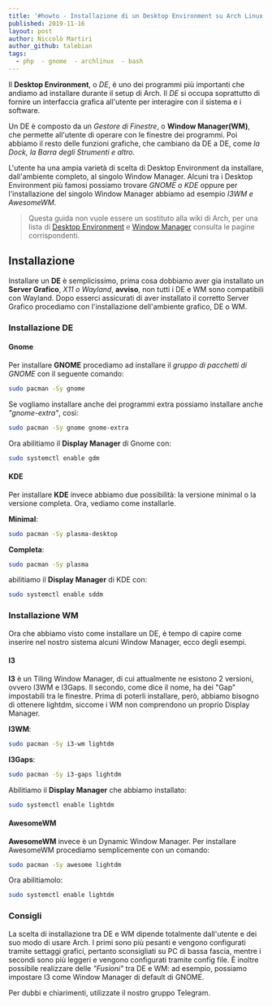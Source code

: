 ```yaml
---
title: '#howto - Installazione di un Desktop Environment su Arch Linux'
published: 2019-11-16
layout: post
author: Niccolò Martiri
author_github: talebian
tags:
  - php  - gnome  - archlinux  - bash
---
```

Il **Desktop Environment**, o _DE_, è uno dei programmi più importanti che andiamo ad installare durante il setup di Arch. Il _DE_ si occupa soprattutto di fornire un interfaccia grafica all'utente per interagire con il sistema e i software. 

Un DE è composto da un _Gestore di Finestre_, o **Window Manager(WM)**, che permette all'utente di operare con le finestre dei programmi. Poi abbiamo il resto delle funzioni grafiche, che cambiano da DE a DE, come _la Dock, la Barra degli Strumenti e altro_.

L'utente ha una ampia varietà di scelta di Desktop Environment da installare, dall'ambiente completo, al singolo Window Manager. Alcuni tra i Desktop Environment più famosi possiamo trovare _GNOME o KDE_ oppure per l'installazione del singolo Window Manager abbiamo ad esempio _I3WM e AwesomeWM_.

> Questa guida non vuole essere un sostituto alla wiki di Arch, per una lista di <a href="https://wiki.archlinux.org/index.php/Desktop_environment_(Italiano)">Desktop Environment</a> e <a href="https://wiki.archlinux.org/index.php/Window_manager_(Italiano)">Window Manager</a> consulta le pagine corrispondenti.

## Installazione

Installare un **DE** è semplicissimo, prima cosa dobbiamo aver gia installato un **Server Grafico**, _X11 o Wayland_, **avviso**, non tutti i DE e WM sono compatibili con Wayland. Dopo esserci assicurati di aver installato il corretto Server Grafico procediamo con l'installazione dell'ambiente grafico, DE o WM.

### Installazione DE

#### Gnome
Per installare **GNOME** procediamo ad installare il _gruppo di pacchetti di GNOME_ con il seguente comando:
```bash
sudo pacman -Sy gnome
```

Se vogliamo installare anche dei programmi extra possiamo installare anche _"gnome-extra"_, così:
```bash
sudo pacman -Sy gnome gnome-extra
```

Ora abilitiamo il **Display Manager** di Gnome con:
```bash
sudo systemctl enable gdm
```


#### KDE
Per installare **KDE** invece abbiamo due possibilità: la versione minimal o la versione completa. Ora, vediamo come installarle.

**Minimal**:
```bash
sudo pacman -Sy plasma-desktop
```
**Completa**:
```bash
sudo pacman -Sy plasma
```
abilitiamo il **Display Manager** di KDE con:
```bash
sudo systemctl enable sddm
```

### Installazione WM

Ora che abbiamo visto come installare un DE, è tempo di capire come inserire nel nostro sistema alcuni Window Manager, ecco degli esempi.

#### I3
**I3** è un Tiling Window Manager, di cui attualmente ne esistono 2 versioni, ovvero I3WM e I3Gaps. Il secondo, come dice il nome, ha dei "Gap" impostabili tra le finestre. Prima di poterli installare, però, abbiamo bisogno di ottenere lightdm, siccome i WM non comprendono un proprio Display Manager.

**I3WM**:
```bash
sudo pacman -Sy i3-wm lightdm
```
**I3Gaps**:
```bash
sudo pacman -Sy i3-gaps lightdm
```
Abilitiamo il **Display Manager** che abbiamo installato:
```bash
sudo systemctl enable lightdm
```

#### AwesomeWM
**AwesomeWM** invece è un Dynamic Window Manager. Per installare AwesomeWM procediamo semplicemente con un comando:
```bash
sudo pacman -Sy awesome lightdm
```
Ora abilitiamolo:
```bash
sudo systemctl enable lightdm
```

### Consigli
La scelta di installazione tra DE e WM dipende totalmente dall'utente e dei suo modo di usare Arch. I primi sono più pesanti e vengono configurati tramite settaggi grafici, pertanto sconsigliati su PC di bassa fascia, mentre i secondi sono più leggeri e vengono configurati tramite config file.
È inoltre possibile realizzare delle _"Fusioni"_ tra DE e WM: ad esempio, possiamo impostare I3 come Window Manager di default di GNOME.

Per dubbi e chiarimenti, utilizzate il nostro gruppo Telegram.